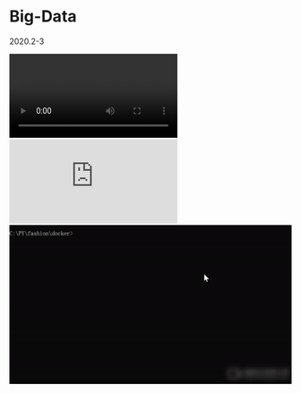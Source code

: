 # Big-Data
2020.2-3


![Video](https://github.com/Yiran-H/Big-Data/blob/master/1080p.MP4)
![Code](https://github.com/Yiran-H/Big-Data/blob/master/app.py)
![image](https://github.com/Yiran-H/Big-Data/blob/master/video1.gif)
